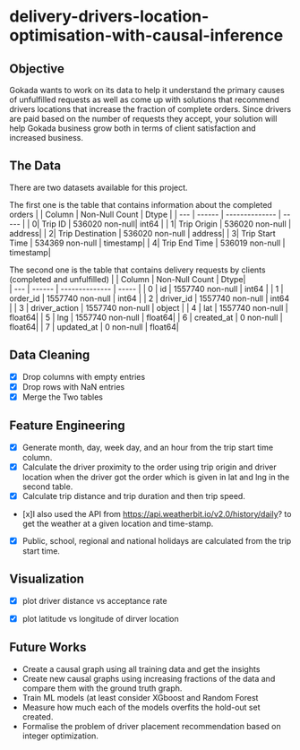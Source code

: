 # delivery-drivers-location-optimisation-with-causal-inference

## Objective
Gokada wants to work on its data to help it understand the primary causes of unfulfilled requests as well as come up with solutions that recommend drivers locations that increase the fraction of complete orders. Since drivers are paid based on the number of requests they accept, your solution will help Gokada business grow both in terms of client satisfaction and increased business.

## The Data
There are two datasets available for this project.


The first one is the table that contains information about the completed orders
|   |  Column      |       Non-Null Count  |  Dtype | 
| --- |  ------          |   -------------- |   ----- | 
|  0|    Trip ID          |  536020 non-null|   int64 | 
|  1|    Trip Origin      |  536020 non-null  | address| 
|  2|    Trip Destination |  536020 non-null  | address| 
|  3|    Trip Start Time  |  534369 non-null  | timestamp| 
|  4|    Trip End Time    |  536019 non-null  | timestamp| 

The second one is the table that contains delivery requests by clients (completed and unfulfilled) 
| | Column   |       Non-Null Count |    Dtype|   
| --- |  ------      |    -------------- |    -----  | 
|  0  |  id         |     1557740 non-null |  int64  | 
|  1  |  order_id      |  1557740 non-null |  int64  | 
|  2   | driver_id     |  1557740 non-null |  int64  | 
|  3   | driver_action |  1557740 non-null |  object | 
|  4   | lat           |  1557740 non-null |  float64| 
|  5   | lng           |  1557740 non-null |  float64| 
|  6   | created_at    |  0 non-null       |  float64| 
|  7   | updated_at    |  0 non-null       |  float64| 


## Data Cleaning
- [x] Drop columns with empty entries
- [x] Drop rows with NaN entries
- [x] Merge the Two tables

## Feature Engineering
- [x] Generate month, day, week day, and an hour from the trip start time column.
- [x] Calculate the driver proximity to the order using trip origin and driver location when the
driver got the order which is given in lat and lng in the second table. 
- [x] Calculate trip distance and trip duration and then trip speed.
- [x]I also used the API from https://api.weatherbit.io/v2.0/history/daily? to get the weather
at a given location and time-stamp.
- [x] Public, school, regional and national holidays are calculated
from the trip start time.

## Visualization

- [x] plot driver distance vs acceptance rate
- [x] plot latitude vs longitude of dirver location 


## Future Works
- Create a causal graph using all training data and get the insights 
- Create new causal graphs using increasing fractions of the data and compare them with the ground truth graph.
- Train ML models (at least consider XGboost and Random Forest
- Measure how much each of the models overfits the hold-out set created.
- Formalise the problem of driver placement recommendation based on integer optimization.
